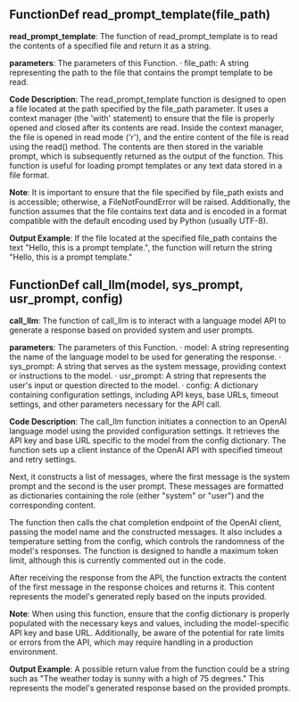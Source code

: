 ## FunctionDef read_prompt_template(file_path)
**read_prompt_template**: The function of read_prompt_template is to read the contents of a specified file and return it as a string.

**parameters**: The parameters of this Function.
· file_path: A string representing the path to the file that contains the prompt template to be read.

**Code Description**: The read_prompt_template function is designed to open a file located at the path specified by the file_path parameter. It uses a context manager (the 'with' statement) to ensure that the file is properly opened and closed after its contents are read. Inside the context manager, the file is opened in read mode ('r'), and the entire content of the file is read using the read() method. The contents are then stored in the variable prompt, which is subsequently returned as the output of the function. This function is useful for loading prompt templates or any text data stored in a file format.

**Note**: It is important to ensure that the file specified by file_path exists and is accessible; otherwise, a FileNotFoundError will be raised. Additionally, the function assumes that the file contains text data and is encoded in a format compatible with the default encoding used by Python (usually UTF-8).

**Output Example**: If the file located at the specified file_path contains the text "Hello, this is a prompt template.", the function will return the string "Hello, this is a prompt template."
## FunctionDef call_llm(model, sys_prompt, usr_prompt, config)
**call_llm**: The function of call_llm is to interact with a language model API to generate a response based on provided system and user prompts.

**parameters**: The parameters of this Function.
· model: A string representing the name of the language model to be used for generating the response.
· sys_prompt: A string that serves as the system message, providing context or instructions to the model.
· usr_prompt: A string that represents the user's input or question directed to the model.
· config: A dictionary containing configuration settings, including API keys, base URLs, timeout settings, and other parameters necessary for the API call.

**Code Description**: The call_llm function initiates a connection to an OpenAI language model using the provided configuration settings. It retrieves the API key and base URL specific to the model from the config dictionary. The function sets up a client instance of the OpenAI API with specified timeout and retry settings.

Next, it constructs a list of messages, where the first message is the system prompt and the second is the user prompt. These messages are formatted as dictionaries containing the role (either "system" or "user") and the corresponding content.

The function then calls the chat completion endpoint of the OpenAI client, passing the model name and the constructed messages. It also includes a temperature setting from the config, which controls the randomness of the model's responses. The function is designed to handle a maximum token limit, although this is currently commented out in the code.

After receiving the response from the API, the function extracts the content of the first message in the response choices and returns it. This content represents the model's generated reply based on the inputs provided.

**Note**: When using this function, ensure that the config dictionary is properly populated with the necessary keys and values, including the model-specific API key and base URL. Additionally, be aware of the potential for rate limits or errors from the API, which may require handling in a production environment.

**Output Example**: A possible return value from the function could be a string such as "The weather today is sunny with a high of 75 degrees." This represents the model's generated response based on the provided prompts.
